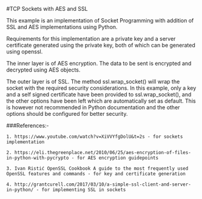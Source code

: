 
#TCP Sockets with AES and SSL


This example is an implementation of Socket Programming with addition of SSL and AES implementations using Python. 

Requirements for this implementation are a private key and a server certificate generated using the private key, both of which can be generated using openssl.

The inner layer is of AES encryption. The data to be sent is encrypted and decrypted using AES objects.

The outer layer is of SSL. The method ssl.wrap_socket() will wrap the socket with the required security considerations. In this example, only a key and a self signed certificate have been provided to ssl.wrap_socket(), and the other options have been left which are automatically set as default. This is however not recommended in Python documentation and the other options should be configured for better security.

###References:-

	1. https://www.youtube.com/watch?v=XiVVYfgDolU&t=2s - for sockets implementation

	2. https://eli.thegreenplace.net/2010/06/25/aes-encryption-of-files-in-python-with-pycrypto - for AES encryption guidepoints

	3. Ivan Ristić OpenSSL Cookbook A guide to the most frequently used OpenSSL features and commands - for key and certificate generation

	4. http://grantcurell.com/2017/03/10/a-simple-ssl-client-and-server-in-python/ - for implementing SSL in sockets

